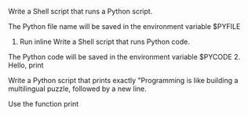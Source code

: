 Write a Shell script that runs a Python script.

The Python file name will be saved in the environment variable $PYFILE
1. Run inline
Write a Shell script that runs Python code.

The Python code will be saved in the environment variable $PYCODE
2. Hello, print

Write a Python script that prints exactly "Programming is like building a multilingual puzzle, followed by a new line.

Use the function print
